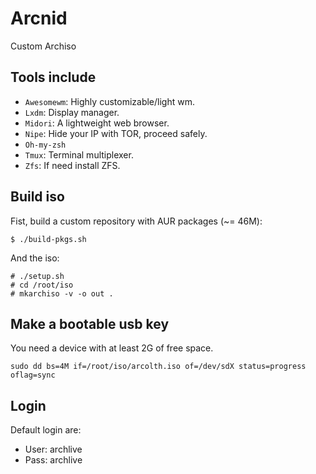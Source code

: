 # Arcnid
Custom Archiso

## Tools include
+ `Awesomewm`: Highly customizable/light wm.
+ `Lxdm`: Display manager.
+ `Midori`: A lightweight web browser.
+ `Nipe`: Hide your IP with TOR, proceed safely.
+ `Oh-my-zsh`
+ `Tmux`: Terminal multiplexer.
+ `Zfs`: If need install ZFS.

## Build iso
Fist, build a custom repository with AUR packages (~= 46M):

    $ ./build-pkgs.sh

And the iso:

    # ./setup.sh
    # cd /root/iso
    # mkarchiso -v -o out .

## Make a bootable usb key
You need a device with at least 2G of free space.

    sudo dd bs=4M if=/root/iso/arcolth.iso of=/dev/sdX status=progress oflag=sync

## Login
Default login are:
+ User: archlive
+ Pass: archlive
